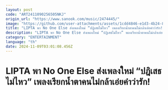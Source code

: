 ```yaml
---
layout: post
code: "ART2411090256505NKJ"
origin_url: "https://www.sanook.com/music/2474445/"
image: "https://github.com/user-attachments/assets/1cdd4846-e1d3-4b24-89a9-1b6ca652e2cd"
title: "LIPTA พา No One Else ส่งเพลงใหม่ “ปฎิเสธไม่ไหว” เพลงเรียกน้ำตาคนไม่กล้าเอ่ยคำว่ารัก!"
description: "LIPTA พา No One Else ส่งเพลงใหม่ “ปฎิเสธไม่ไหว” พลงเรียกน้ำตาคนไม่กล้าเอ่ยคำว่ารัก! พร้อมได้ \"หลิงหลิง คอง” มาเป็นนางเอกมิวสิควิดีโอ"
category: "ENTERTAINMENT"
language: "th"
date: 2024-11-09T03:01:08.456Z
---
```


# LIPTA พา No One Else ส่งเพลงใหม่ “ปฎิเสธไม่ไหว” เพลงเรียกน้ำตาคนไม่กล้าเอ่ยคำว่ารัก!
